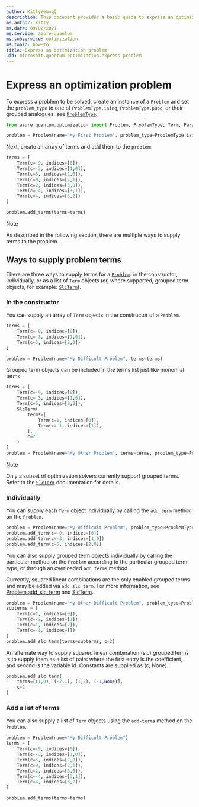 ```yaml
---
author: KittyYeungQ
description: This document provides a basic guide to express an optimization problem that could be later used with a solver in Azure Quantum.
ms.author: kitty
ms.date: 09/02/2021
ms.service: azure-quantum
ms.subservice: optimization
ms.topic: how-to
title: Express an optimization problem
uid: microsoft.quantum.optimization.express-problem
---
```


# Express an optimization problem

To express a problem to be solved, create an instance of a `Problem` and set the `problem_type`
to one of `ProblemType.ising`, `ProblemType.pubo`, or their grouped analogues,
see [`ProblemType`](xref:microsoft.quantum.optimization.problem-type).

```py
from azure.quantum.optimization import Problem, ProblemType, Term, ParallelTempering

problem = Problem(name="My First Problem", problem_type=ProblemType.ising)
```

Next, create an array of terms and add them to the `problem`:

```py
terms = [
    Term(c=-9, indices=[0]),
    Term(c=-3, indices=[1,0]),
    Term(c=5, indices=[2,0]),
    Term(c=9, indices=[2,1]),
    Term(c=2, indices=[3,0]),
    Term(c=-4, indices=[3,1]),
    Term(c=4, indices=[3,2])
]

problem.add_terms(terms=terms)
```

> [!NOTE]
> As described in the following section, there are multiple ways to supply terms to the problem.

## Ways to supply problem terms

There are three ways to supply terms for a [`Problem`](xref:microsoft.quantum.optimization.problem): in the
constructor, individually, or as a list of `Term` objects (or, where supported, grouped term objects, for example: [`SlcTerm`](xref:microsoft.quantum.optimization.slc-term)).

### In the constructor

You can supply an array of `Term` objects in the constructor of a `Problem`.

```py
terms = [
    Term(c=-9, indices=[0]),
    Term(c=-3, indices=[1,0]),
    Term(c=5, indices=[2,0])
]

problem = Problem(name="My Difficult Problem", terms=terms)
```

Grouped term objects can be included in the terms list just like monomial terms.

```py
terms = [
    Term(c=-9, indices=[0]),
    Term(c=-3, indices=[1,0]),
    Term(c=5, indices=[2,0]),
    SlcTerm(
        terms=[
            Term(c=1, indices=[0]),
            Term(c=-1, indices=[1]),
        ],
        c=2
    )
]
problem = Problem(name="My Other Problem", terms=terms, problem_type=ProblemType.ising_grouped)
```
> [!NOTE]
> Only a subset of optimization solvers currently support grouped terms.
> Refer to the [`SlcTerm`](xref:microsoft.quantum.optimization.slc-term) documentation for details.
### Individually

You can supply each `Term` object individually by calling the `add_term` method on the `Problem`.

```py
problem = Problem(name="My Difficult Problem", problem_type=ProblemType.ising)
problem.add_term(c=-9, indices=[0])
problem.add_term(c=-3, indices=[1,0])
problem.add_term(c=5, indices=[2,0])
```

You can also supply grouped term objects individually by calling the particular method on the `Problem`
according to the particular grouped term type, or through an overloaded `add_terms` method.

Currently, squared linear combinations are the only enabled grouped terms and may be added via
`add_slc_term`. For more information, see [Problem.add_slc_term](xref:microsoft.quantum.optimization.problem#problemadd_slc_term) and [SlcTerm](xref:microsoft.quantum.optimization.slc-term).

```python
problem = Problem(name="My Other Difficult Problem", problem_type=ProblemType.ising)
subterms = [
    Term(c=1, indices=[0]),
    Term(c=-2, indices=[1]),
    Term(c=1, indices=[2]),
    Term(c=-1, indices=[])
]
problem.add_slc_term(terms=subterms, c=2)
```

An alternate way to supply squared linear combination (slc) grouped terms is to supply them as a list of pairs where the first entry is the coefficient, and second is the variable id. Constants are supplied as (c, None).

```python
problem.add_slc_term(
    terms=[(1,0), (-2,1), (1,2), (-1,None)],
    c=2
)
```

### Add a list of terms

You can also supply a list of `Term` objects using the `add-terms` method on the `Problem`.

```py
problem = Problem(name="My Difficult Problem")
terms = [
    Term(c=-9, indices=[0]),
    Term(c=-3, indices=[1,0]),
    Term(c=5, indices=[2,0]),
    Term(c=9, indices=[2,1]),
    Term(c=2, indices=[3,0]),
    Term(c=-4, indices=[3,1]),
    Term(c=4, indices=[3,2])
]

problem.add_terms(terms=terms)
```
